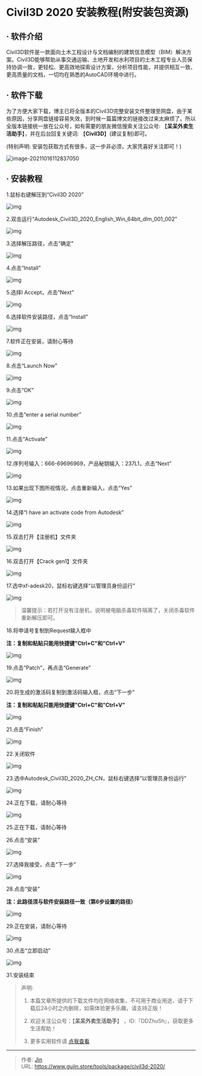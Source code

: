 # Civil3D 2020 安装教程(附安装包资源)


## · 软件介绍
Civil3D软件是一款面向土木工程设计与文档编制的建筑信息模型（BIM）解决方案。Civil3D能够帮助从事交通运输、土地开发和水利项目的土木工程专业人员保持协调一致，更轻松、更高效地探索设计方案，分析项目性能，并提供相互一致、更高质量的文档，一切均在熟悉的AutoCAD环境中进行。

## · 软件下载
为了方便大家下载，博主已将全版本的Civil3D完整安装文件整理至网盘，由于某些原因，分享网盘链接容易失效，到时候一篇篇博文的链接改过来太麻烦了。所以全版本链接统一放在公众号，如有需要的朋友微信搜索关注公众号: 【**呆呆外卖生活助手**】，并在后台回复关键词: 【**Civil3D**】(建议复制)即可。

(特别声明: 安装包获取方式有很多，这一步非必须，大家凭喜好关注即可！)

![image-20211016112837050](https://img.gujin.store/img/image-20211016112837050.png)

## · 安装教程

1.鼠标右键解压到“Civil3D 2020”

![img](https://img.gujin.store/img/v2-4fcd8e76d9f87ec5e14644be854e67ff_720w.png)

2.双击运行“Autodesk_Civil3D_2020_English_Win_64bit_dlm_001_002”

![img](https://img.gujin.store/img/v2-4b1cc39c6a8e95a2bfd717b912c52b6d_720w.png)

3.选择解压路径，点击“确定”

![img](https://img.gujin.store/img/v2-016c1e8c5dc389fe78d85a7b7545a877_720w.png)

4.点击“Install”

![img](https://img.gujin.store/img/v2-9a170682de5c7bc9c7bd9456e988cb71_720w.png)

5.选择I Accept，点击“Next”

![img](https://img.gujin.store/img/v2-2c0ba84f592f1af2fc77d9a659778416_720w.png)

6.选择软件安装路径，点击“Install”

![img](https://img.gujin.store/img/v2-f64c0848f888eeb3841b3db36eefa7d3_720w.png)



7.软件正在安装，请耐心等待

![img](https://img.gujin.store/img/v2-833a8cbfe410c5b6d428cbbb038c748d_720w.png)

8.点击“Launch Now”

![img](https://img.gujin.store/img/v2-2c2c153ee125f97a6de9ab7f9ae68aaf_720w.png)

9.点击“OK”

![img](https://img.gujin.store/img/v2-17207304c0c624d0d49a85e4c68d9cb5_720w.png)

10.点击“enter a serial number”

![img](https://img.gujin.store/img/v2-b3792ce4e1831a06e5796167d7831a64_720w.png)

11.点击“Activate”

![img](https://img.gujin.store/img/v2-2daa2b82976f14fb839c4c638e8f8231_720w.png)

12.序列号输入：666-69696969，产品秘钥输入：237L1，点击“Next”

![img](https://img.gujin.store/img/v2-5f2290dd321ea9f9e70b5b7ea0858d28_720w.png)



13.如果出现下图所视情况，点击重新输入，点击“Yes”

![img](https://img.gujin.store/img/v2-b42e2e005f5588c16658bc8dddab145b_720w.png)

14.选择“I have an activate code from Autodesk”

![img](https://img.gujin.store/img/v2-2ca183357a6423c0daab136e2b2ca74f_720w.png)

15.双击打开【注册机】文件夹

![img](https://img.gujin.store/img/v2-c28f17a298bce4e6fb9991f31f96cc74_720w.png)

16.双击打开【Crack gen1】文件夹

![img](https://img.gujin.store/img/v2-6ee33ff5bd4a821ae303597405067ce1_720w.png)

17.选中xf-adesk20，鼠标右键选择“以管理员身份运行”

![img](https://img.gujin.store/img/v2-22cacf42bde6b48babd8fae85a16d73e_720w.png)



> 温馨提示：若打开没有注册机，说明被电脑杀毒软件隔离了，关闭杀毒软件重新解压即可。

18.将申请号复制到Request输入框中

**注：复制和粘贴只能用快捷键"Ctrl+C"和”Ctrl+V”**

![img](https://img.gujin.store/img/v2-14fd765f3c0cbe28e69f3639e5b01f3a_720w.png)

19.点击“Patch”，再点击“Generate”

![img](https://img.gujin.store/img/v2-d317e75b97af35775fe616968246b5ee_720w.png)

20.将生成的激活码复制到激活码输入框，点击“下一步”

**注：复制和粘贴只能用快捷键"Ctrl+C"和”Ctrl+V”**

![img](https://img.gujin.store/img/v2-ba2a64497f0a29b2ecd4329823400b52_720w.png)



21.点击“Finish”

![img](https://img.gujin.store/img/v2-4f3fdad983d1748f567454a10c737f2f_720w.png)

22.关闭软件

![img](https://img.gujin.store/img/v2-fb7713061084e7c0bb2458ddb1fe33e8_720w.png)

23.选中Autodesk_Civil3D_2020_ZH_CN，鼠标右键选择“以管理员身份运行”

![img](https://img.gujin.store/img/v2-640d7944a0272d5c147346727b6768c9_720w.png)

24.正在下载，请耐心等待

![img](https://img.gujin.store/img/v2-3d44a8d5d6b54ef1755e9868b6577b97_720w.png)

25.正在下载，请耐心等待

26.点击“安装”

![img](https://img.gujin.store/img/v2-38331196e3717823e3dc27bd280f3cbc_720w.png)

27.选择我接受，点击“下一步”

![img](https://img.gujin.store/img/v2-6088bd4cdbb3106d42dad6ffba2885ce_720w.png)

28.点击“安装”

**注：此路径须与软件安装路径一致（第6步设置的路径）**

![img](https://img.gujin.store/img/v2-180cb6369b6c4249eff4a070fda464e2_720w.png)

29.正在安装，请耐心等待

![img](https://img.gujin.store/img/v2-562099386bd1a4484a3e523a93fd8741_720w.png)

30.点击“立即启动”

![img](https://img.gujin.store/img/v2-eff16503d058928f9825ad32362ffc97_720w.png)

31.安装结束




> 声明: 
>
> 1. 本篇文章所提供的下载文件均在网络收集，不可用于商业用途，请于下载后24小时之内删除，如需体验更多乐趣，请支持正版！
>
> 2. 欢迎关注公众号：【**呆呆外卖生活助手**】 ，ID:『DDZhuSh』，获取更多生活帮助！
>
> 3. 更多实用软件请  [点我查看](/tools)

---

> 作者: [Jin](https://img.gujin.store/img/favicon.ico)  
> URL: https://www.gujin.store/tools/package/civil3d-2020/  

